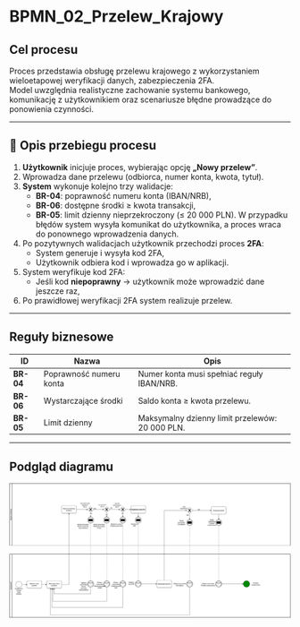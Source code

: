 # BPMN_02_Przelew_Krajowy

##  Cel procesu
Proces przedstawia obsługę przelewu krajowego z wykorzystaniem wieloetapowej weryfikacji danych, zabezpieczenia 2FA.  
Model uwzględnia realistyczne zachowanie systemu bankowego, komunikację z użytkownikiem oraz scenariusze błędne prowadzące do ponowienia czynności.

---

## 🔄 Opis przebiegu procesu

1. **Użytkownik** inicjuje proces, wybierając opcję **„Nowy przelew”**.
2. Wprowadza dane przelewu (odbiorca, numer konta, kwota, tytuł).
3. **System** wykonuje kolejno trzy walidacje:
   - **BR-04**: poprawność numeru konta (IBAN/NRB),
   - **BR-06**: dostępne środki ≥ kwota transakcji,
   - **BR-05**: limit dzienny nieprzekroczony (≤ 20 000 PLN).
   W przypadku błędów system wysyła komunikat do użytkownika, a proces wraca do ponownego wprowadzenia danych.
4. Po pozytywnych walidacjach użytkownik przechodzi proces **2FA**:
   - System generuje i wysyła kod 2FA,
   - Użytkownik odbiera kod i wprowadza go w aplikacji.
5. System weryfikuje kod 2FA:
   - Jeśli kod **niepoprawny** → użytkownik może wprowadzić dane jeszcze raz,
6. Po prawidłowej weryfikacji 2FA system realizuje przelew.

---

##  Reguły biznesowe

| ID | Nazwa | Opis |
|----|--------|------|
| **BR-04** | Poprawność numeru konta | Numer konta musi spełniać reguły IBAN/NRB. |
| **BR-06** | Wystarczające środki | Saldo konta ≥ kwota przelewu. |
| **BR-05** | Limit dzienny | Maksymalny dzienny limit przelewów: 20 000 PLN. |

---


##  Podgląd diagramu


![Przelewkrajowy](./Przelewkrajowy.png)

